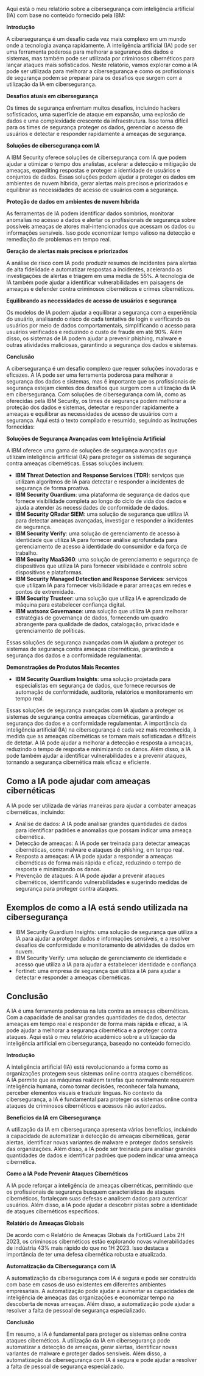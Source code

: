 Aqui está o meu relatório sobre a cibersegurança com inteligência artificial (IA) com base no conteúdo fornecido pela IBM:

**Introdução**

A cibersegurança é um desafio cada vez mais complexo em um mundo onde a tecnologia avança rapidamente. A inteligência artificial (IA) pode ser uma ferramenta poderosa para melhorar a segurança dos dados e sistemas, mas também pode ser utilizada por criminosos cibernéticos para lançar ataques mais sofisticados. Neste relatório, vamos explorar como a IA pode ser utilizada para melhorar a cibersegurança e como os profissionais de segurança podem se preparar para os desafios que surgem com a utilização da IA em cibersegurança.

**Desafios atuais em cibersegurança**

Os times de segurança enfrentam muitos desafios, incluindo hackers sofisticados, uma superfície de ataque em expansão, uma explosão de dados e uma complexidade crescente da infraestrutura. Isso torna difícil para os times de segurança proteger os dados, gerenciar o acesso de usuários e detectar e responder rapidamente a ameaças de segurança.

**Soluções de cibersegurança com IA**

A IBM Security oferece soluções de cibersegurança com IA que podem ajudar a otimizar o tempo dos analistas, acelerar a detecção e mitigação de ameaças, expediting respostas e proteger a identidade de usuários e conjuntos de dados. Essas soluções podem ajudar a proteger os dados em ambientes de nuvem híbrida, gerar alertas mais precisos e priorizados e equilibrar as necessidades de acesso de usuários com a segurança.

**Proteção de dados em ambientes de nuvem híbrida**

As ferramentas de IA podem identificar dados sombrios, monitorar anomalias no acesso a dados e alertar os profissionais de segurança sobre possíveis ameaças de atores mal-intencionados que acessam os dados ou informações sensíveis. Isso pode economizar tempo valioso na detecção e remediação de problemas em tempo real.

**Geração de alertas mais precisos e priorizados**

A análise de risco com IA pode produzir resumos de incidentes para alertas de alta fidelidade e automatizar respostas a incidentes, acelerando as investigações de alertas e triagem em uma média de 55%. A tecnologia de IA também pode ajudar a identificar vulnerabilidades em paisagens de ameaças e defender contra criminosos cibernéticos e crimes cibernéticos.

**Equilibrando as necessidades de acesso de usuários e segurança**

Os modelos de IA podem ajudar a equilibrar a segurança com a experiência do usuário, analisando o risco de cada tentativa de login e verificando os usuários por meio de dados comportamentais, simplificando o acesso para usuários verificados e reduzindo o custo de fraude em até 90%. Além disso, os sistemas de IA podem ajudar a prevenir phishing, malware e outras atividades maliciosas, garantindo a segurança dos dados e sistemas.

**Conclusão**

A cibersegurança é um desafio complexo que requer soluções inovadoras e eficazes. A IA pode ser uma ferramenta poderosa para melhorar a segurança dos dados e sistemas, mas é importante que os profissionais de segurança estejam cientes dos desafios que surgem com a utilização da IA em cibersegurança. Com soluções de cibersegurança com IA, como as oferecidas pela IBM Security, os times de segurança podem melhorar a proteção dos dados e sistemas, detectar e responder rapidamente a ameaças e equilibrar as necessidades de acesso de usuários com a segurança.
Aqui está o texto compilado e resumido, seguindo as instruções fornecidas:

**Soluções de Segurança Avançadas com Inteligência Artificial**

A IBM oferece uma gama de soluções de segurança avançadas que utilizam inteligência artificial (IA) para proteger os sistemas de segurança contra ameaças cibernéticas. Essas soluções incluem:

* **IBM Threat Detection and Response Services (TDR)**: serviços que utilizam algoritmos de IA para detectar e responder a incidentes de segurança de forma proativa.
* **IBM Security Guardium**: uma plataforma de segurança de dados que fornece visibilidade completa ao longo do ciclo de vida dos dados e ajuda a atender às necessidades de conformidade de dados.
* **IBM Security QRadar SIEM**: uma solução de segurança que utiliza IA para detectar ameaças avançadas, investigar e responder a incidentes de segurança.
* **IBM Security Verify**: uma solução de gerenciamento de acesso à identidade que utiliza IA para fornecer análise aprofundada para gerenciamento de acesso à identidade do consumidor e da força de trabalho.
* **IBM Security MaaS360**: uma solução de gerenciamento e segurança de dispositivos que utiliza IA para fornecer visibilidade e controle sobre dispositivos e plataformas.
* **IBM Security Managed Detection and Response Services**: serviços que utilizam IA para fornecer visibilidade e parar ameaças em redes e pontos de extremidade.
* **IBM Security Trusteer**: uma solução que utiliza IA e aprendizado de máquina para estabelecer confiança digital.
* **IBM watsonx Governance**: uma solução que utiliza IA para melhorar estratégias de governança de dados, fornecendo um quadro abrangente para qualidade de dados, catalogação, privacidade e gerenciamento de políticas.

Essas soluções de segurança avançadas com IA ajudam a proteger os sistemas de segurança contra ameaças cibernéticas, garantindo a segurança dos dados e a conformidade regulamentar.

**Demonstrações de Produtos Mais Recentes**

* **IBM Security Guardium Insights**: uma solução projetada para especialistas em segurança de dados, que fornece recursos de automação de conformidade, auditoria, relatórios e monitoramento em tempo real.

Essas soluções de segurança avançadas com IA ajudam a proteger os sistemas de segurança contra ameaças cibernéticas, garantindo a segurança dos dados e a conformidade regulamentar.
A importância da inteligência artificial (IA) na cibersegurança é cada vez mais reconhecida, à medida que as ameaças cibernéticas se tornam mais sofisticadas e difíceis de detetar. A IA pode ajudar a melhorar a detecção e resposta a ameaças, reduzindo o tempo de resposta e minimizando os danos. Além disso, a IA pode também ajudar a identificar vulnerabilidades e a prevenir ataques, tornando a segurança cibernética mais eficaz e eficiente.

## Como a IA pode ajudar com ameaças cibernéticas

A IA pode ser utilizada de várias maneiras para ajudar a combater ameaças cibernéticas, incluindo:

* Análise de dados: A IA pode analisar grandes quantidades de dados para identificar padrões e anomalias que possam indicar uma ameaça cibernética.
* Detecção de ameaças: A IA pode ser treinada para detectar ameaças cibernéticas, como malware e ataques de phishing, em tempo real.
* Resposta a ameaças: A IA pode ajudar a responder a ameaças cibernéticas de forma mais rápida e eficaz, reduzindo o tempo de resposta e minimizando os danos.
* Prevenção de ataques: A IA pode ajudar a prevenir ataques cibernéticos, identificando vulnerabilidades e sugerindo medidas de segurança para proteger contra ataques.

## Exemplos de como a IA está sendo utilizada na cibersegurança

* IBM Security Guardium Insights: uma solução de segurança que utiliza a IA para ajudar a proteger dados e informações sensíveis, e a resolver desafios de conformidade e monitoramento de atividades de dados em nuvem.
* IBM Security Verify: uma solução de gerenciamento de identidade e acesso que utiliza a IA para ajudar a estabelecer identidade e confiança.
* Fortinet: uma empresa de segurança que utiliza a IA para ajudar a detectar e responder a ameaças cibernéticas.

## Conclusão

A IA é uma ferramenta poderosa na luta contra as ameaças cibernéticas. Com a capacidade de analisar grandes quantidades de dados, detectar ameaças em tempo real e responder de forma mais rápida e eficaz, a IA pode ajudar a melhorar a segurança cibernética e a proteger contra ataques.
Aqui está o meu relatório académico sobre a utilização da inteligência artificial em cibersegurança, baseado no conteúdo fornecido.

**Introdução**

A inteligência artificial (IA) está revolucionando a forma como as organizações protegem seus sistemas online contra ataques cibernéticos. A IA permite que as máquinas realizem tarefas que normalmente requerem inteligência humana, como tomar decisões, reconhecer fala humana, perceber elementos visuais e traduzir línguas. No contexto da cibersegurança, a IA é fundamental para proteger os sistemas online contra ataques de criminosos cibernéticos e acessos não autorizados.

**Benefícios da IA em Cibersegurança**

A utilização da IA em cibersegurança apresenta vários benefícios, incluindo a capacidade de automatizar a detecção de ameaças cibernéticas, gerar alertas, identificar novas variantes de malware e proteger dados sensíveis das organizações. Além disso, a IA pode ser treinada para analisar grandes quantidades de dados e identificar padrões que podem indicar uma ameaça cibernética.

**Como a IA Pode Prevenir Ataques Cibernéticos**

A IA pode reforçar a inteligência de ameaças cibernéticas, permitindo que os profissionais de segurança busquem características de ataques cibernéticos, fortaleçam suas defesas e analisem dados para autenticar usuários. Além disso, a IA pode ajudar a descobrir pistas sobre a identidade de ataques cibernéticos específicos.

**Relatório de Ameaças Globais**

De acordo com o Relatório de Ameaças Globais da FortiGuard Labs 2H 2023, os criminosos cibernéticos estão explorando novas vulnerabilidades de indústria 43% mais rápido do que no 1H 2023. Isso destaca a importância de ter uma defesa cibernética robusta e atualizada.

**Automatização da Cibersegurança com IA**

A automatização da cibersegurança com IA é segura e pode ser construída com base em casos de uso existentes em diferentes ambientes empresariais. A automatização pode ajudar a aumentar as capacidades de inteligência de ameaças das organizações e economizar tempo na descoberta de novas ameaças. Além disso, a automatização pode ajudar a resolver a falta de pessoal de segurança especializado.

**Conclusão**

Em resumo, a IA é fundamental para proteger os sistemas online contra ataques cibernéticos. A utilização da IA em cibersegurança pode automatizar a detecção de ameaças, gerar alertas, identificar novas variantes de malware e proteger dados sensíveis. Além disso, a automatização da cibersegurança com IA é segura e pode ajudar a resolver a falta de pessoal de segurança especializado.
